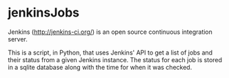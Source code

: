 # jenkinsJobs

Jenkins (http://jenkins-ci.org/) is an open source continuous integration server.

This is a script, in Python, that uses Jenkins' API to get a list of jobs and their status from a given Jenkins instance.
The status for each job is stored in a sqlite database along with the time for when it was checked.
